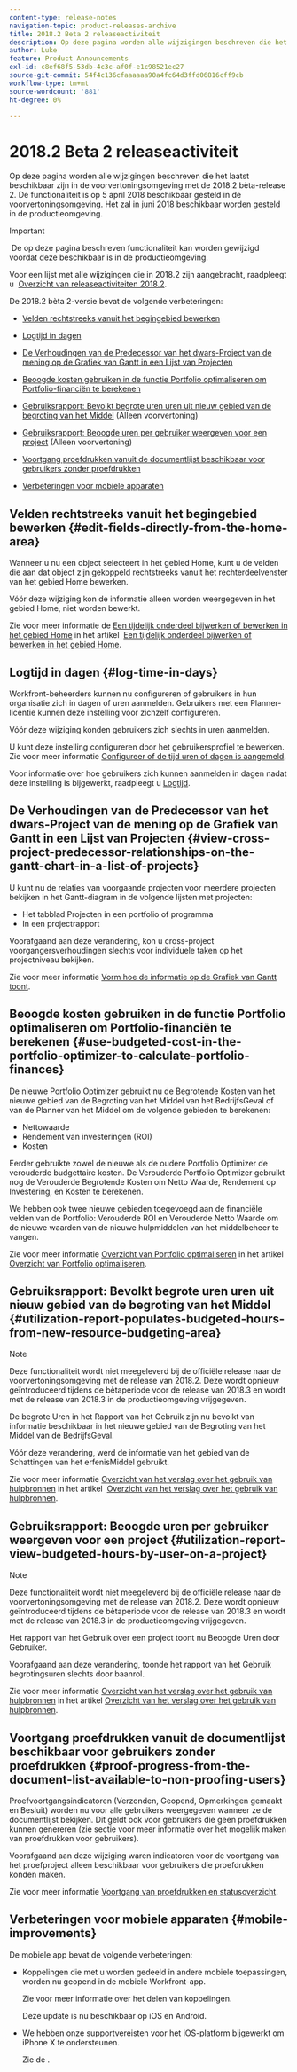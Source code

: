 ```yaml
---
content-type: release-notes
navigation-topic: product-releases-archive
title: 2018.2 Beta 2 releaseactiviteit
description: Op deze pagina worden alle wijzigingen beschreven die het laatst beschikbaar zijn in de voorvertoningsomgeving met de 2018.2 bèta-release 2. De functionaliteit is op 5 april 2018 beschikbaar gesteld in de voorvertoningsomgeving. Het zal in juni 2018 beschikbaar worden gesteld in de productieomgeving.
author: Luke
feature: Product Announcements
exl-id: c8ef68f5-53db-4c3c-af0f-e1c98521ec27
source-git-commit: 54f4c136cfaaaaaa90a4fc64d3ffd06816cff9cb
workflow-type: tm+mt
source-wordcount: '881'
ht-degree: 0%

---
```


# 2018.2 Beta 2 releaseactiviteit

Op deze pagina worden alle wijzigingen beschreven die het laatst beschikbaar zijn in de voorvertoningsomgeving met de 2018.2 bèta-release 2. De functionaliteit is op 5 april 2018 beschikbaar gesteld in de voorvertoningsomgeving. Het zal in juni 2018 beschikbaar worden gesteld in de productieomgeving.

>[!IMPORTANT]
>
> De op deze pagina beschreven functionaliteit kan worden gewijzigd voordat deze beschikbaar is in de productieomgeving.

Voor een lijst met alle wijzigingen die in 2018.2 zijn aangebracht, raadpleegt u  [Overzicht van releaseactiviteiten 2018.2](../../../../product-announcements/product-releases/quarterly-release-archive/2018.2-release-activity/2018.2-release-activity-overview.md).

De 2018.2 bèta 2-versie bevat de volgende verbeteringen:

* [Velden rechtstreeks vanuit het begingebied bewerken](#edit-fields-directly-from-the-home-area)
* [Logtijd in dagen](#log-time-in-days)
* [De Verhoudingen van de Predecessor van het dwars-Project van de mening op de Grafiek van Gantt in een Lijst van Projecten](#view-cross-project-predecessor-relationships-on-the-gantt-chart-in-a-list-of-projects)
* [Beoogde kosten gebruiken in de functie Portfolio optimaliseren om Portfolio-financiën te berekenen](#use-budgeted-cost-in-the-portfolio-optimizer-to-calculate-portfolio-finances)
* [Gebruiksrapport: Bevolkt begrote uren uren uit nieuw gebied van de begroting van het Middel](#utilization-report-populates-budgeted-hours-from-new-resource-budgeting-area) (Alleen voorvertoning)

* [Gebruiksrapport: Beoogde uren per gebruiker weergeven voor een project](#utilization-report-view-budgeted-hours-by-user-on-a-project) (Alleen voorvertoning)

* [Voortgang proefdrukken vanuit de documentlijst beschikbaar voor gebruikers zonder proefdrukken](#proof-progress-from-the-document-list-available-to-non-proofing-users)
* [Verbeteringen voor mobiele apparaten](#mobile-improvements)

## Velden rechtstreeks vanuit het begingebied bewerken {#edit-fields-directly-from-the-home-area}

Wanneer u nu een object selecteert in het gebied Home, kunt u de velden die aan dat object zijn gekoppeld rechtstreeks vanuit het rechterdeelvenster van het gebied Home bewerken. 

Vóór deze wijziging kon de informatie alleen worden weergegeven in het gebied Home, niet worden bewerkt.

Zie voor meer informatie de [Een tijdelijk onderdeel bijwerken of bewerken in het gebied Home](../../../../workfront-basics/using-home/using-the-home-area/update-and-edit-work-item-home.md) in het artikel  [Een tijdelijk onderdeel bijwerken of bewerken in het gebied Home](../../../../workfront-basics/using-home/using-the-home-area/update-and-edit-work-item-home.md).

## Logtijd in dagen {#log-time-in-days}

Workfront-beheerders kunnen nu configureren of gebruikers in hun organisatie zich in dagen of uren aanmelden. Gebruikers met een Planner-licentie kunnen deze instelling voor zichzelf configureren.

Vóór deze wijziging konden gebruikers zich slechts in uren aanmelden.

U kunt deze instelling configureren door het gebruikersprofiel te bewerken. Zie voor meer informatie [Configureer of de tijd uren of dagen is aangemeld](../../../../timesheets/config-timesheet-prefs/config-time-logged-hrs-days.md).

Voor informatie over hoe gebruikers zich kunnen aanmelden in dagen nadat deze instelling is bijgewerkt, raadpleegt u [Logtijd](../../../../timesheets/create-and-manage-timesheets/log-time.md).

## De Verhoudingen van de Predecessor van het dwars-Project van de mening op de Grafiek van Gantt in een Lijst van Projecten {#view-cross-project-predecessor-relationships-on-the-gantt-chart-in-a-list-of-projects}

U kunt nu de relaties van voorgaande projecten voor meerdere projecten bekijken in het Gantt-diagram in de volgende lijsten met projecten:

* Het tabblad Projecten in een portfolio of programma
* In een projectrapport

Voorafgaand aan deze verandering, kon u cross-project voorgangersverhoudingen slechts voor individuele taken op het projectniveau bekijken.

Zie voor meer informatie [Vorm hoe de informatie op de Grafiek van Gantt toont](../../../../manage-work/gantt-chart/use-the-gantt-chart/configure-info-on-gantt-chart.md). 

## Beoogde kosten gebruiken in de functie Portfolio optimaliseren om Portfolio-financiën te berekenen {#use-budgeted-cost-in-the-portfolio-optimizer-to-calculate-portfolio-finances}

De nieuwe Portfolio Optimizer gebruikt nu de Begrotende Kosten van het nieuwe gebied van de Begroting van het Middel van het BedrijfsGeval of van de Planner van het Middel om de volgende gebieden te berekenen:

* Nettowaarde
* Rendement van investeringen (ROI)
* Kosten

Eerder gebruikte zowel de nieuwe als de oudere Portfolio Optimizer de verouderde budgettaire kosten. De Verouderde Portfolio Optimizer gebruikt nog de Verouderde Begrotende Kosten om Netto Waarde, Rendement op Investering, en Kosten te berekenen.

We hebben ook twee nieuwe gebieden toegevoegd aan de financiële velden van de Portfolio: Verouderde ROI en Verouderde Netto Waarde om de nieuwe waarden van de nieuwe hulpmiddelen van het middelbeheer te vangen.

Zie voor meer informatie [Overzicht van Portfolio optimaliseren](../../../../manage-work/portfolios/portfolio-optimizer/portfolio-optimizer-overview.md) in het artikel  [Overzicht van Portfolio optimaliseren](../../../../manage-work/portfolios/portfolio-optimizer/portfolio-optimizer-overview.md).

## Gebruiksrapport: Bevolkt begrote uren uren uit nieuw gebied van de begroting van het Middel {#utilization-report-populates-budgeted-hours-from-new-resource-budgeting-area}

>[!NOTE]
Deze functionaliteit wordt niet meegeleverd bij de officiële release naar de voorvertoningsomgeving met de release van 2018.2. Deze wordt opnieuw geïntroduceerd tijdens de bètaperiode voor de release van 2018.3 en wordt met de release van 2018.3 in de productieomgeving vrijgegeven. 

De begrote Uren in het Rapport van het Gebruik zijn nu bevolkt van informatie beschikbaar in het nieuwe gebied van de Begroting van het Middel van de BedrijfsGeval.

Vóór deze verandering, werd de informatie van het gebied van de Schattingen van het erfenisMiddel gebruikt.

Zie voor meer informatie [Overzicht van het verslag over het gebruik van hulpbronnen](../../../../reports-and-dashboards/reports/using-built-in-reports/resource-utilization-report.md) in het artikel  [Overzicht van het verslag over het gebruik van hulpbronnen](../../../../reports-and-dashboards/reports/using-built-in-reports/resource-utilization-report.md).

## Gebruiksrapport: Beoogde uren per gebruiker weergeven voor een project {#utilization-report-view-budgeted-hours-by-user-on-a-project}

>[!NOTE]
Deze functionaliteit wordt niet meegeleverd bij de officiële release naar de voorvertoningsomgeving met de release van 2018.2. Deze wordt opnieuw geïntroduceerd tijdens de bètaperiode voor de release van 2018.3 en wordt met de release van 2018.3 in de productieomgeving vrijgegeven. 

Het rapport van het Gebruik over een project toont nu Beoogde Uren door Gebruiker.

Voorafgaand aan deze verandering, toonde het rapport van het Gebruik begrotingsuren slechts door baanrol. 

Zie voor meer informatie [Overzicht van het verslag over het gebruik van hulpbronnen](../../../../reports-and-dashboards/reports/using-built-in-reports/resource-utilization-report.md) in het artikel [Overzicht van het verslag over het gebruik van hulpbronnen](../../../../reports-and-dashboards/reports/using-built-in-reports/resource-utilization-report.md).

## Voortgang proefdrukken vanuit de documentlijst beschikbaar voor gebruikers zonder proefdrukken {#proof-progress-from-the-document-list-available-to-non-proofing-users}

Proefvoortgangsindicatoren (Verzonden, Geopend, Opmerkingen gemaakt en Besluit) worden nu voor alle gebruikers weergegeven wanneer ze de documentlijst bekijken. Dit geldt ook voor gebruikers die geen proefdrukken kunnen genereren (zie sectie voor meer informatie over het mogelijk maken van proefdrukken voor gebruikers).

Voorafgaand aan deze wijziging waren indicatoren voor de voortgang van het proefproject alleen beschikbaar voor gebruikers die proefdrukken konden maken.

Zie voor meer informatie [Voortgang van proefdrukken en statusoverzicht](../../../../review-and-approve-work/proofing/proofing-overview/view-progress-status-proof.md).

## Verbeteringen voor mobiele apparaten {#mobile-improvements}

De mobiele app bevat de volgende verbeteringen:

* Koppelingen die met u worden gedeeld in andere mobiele toepassingen, worden nu geopend in de mobiele Workfront-app.

   Zie voor meer informatie over het delen van koppelingen.

   Deze update is nu beschikbaar op iOS en Android.

* We hebben onze supportvereisten voor het iOS-platform bijgewerkt om iPhone X te ondersteunen.

   Zie de . 
